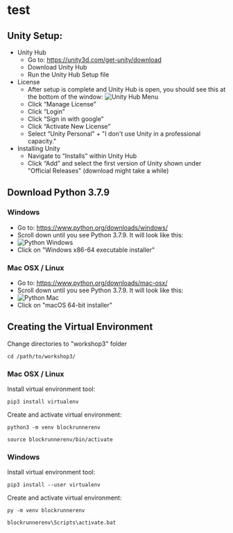 # test


## Unity Setup:

* Unity Hub
  * Go to: https://unity3d.com/get-unity/download
  * Download Unity Hub
  * Run the Unity Hub Setup file
* License
  * After setup is complete and Unity Hub is open, you should see this at the bottom of the window:
  ![Unity Hub Menu](https://i.paste.pics/fcbee8923b6678a27448515de12622be.png)
  * Click “Manage License”
  * Click “Login”
  * Click “Sign in with google”
  * Click “Activate New License”
  * Select “Unity Personal” + "I don't use Unity in a professional capacity."
* Installing Unity
  * Navigate to “Installs” within Unity Hub
  * Click “Add” and select the first version of Unity shown under "Official Releases" (download might take a while)


## Download Python 3.7.9
### Windows
* Go to: https://www.python.org/downloads/windows/
* Scroll down until you see Python 3.7.9. It will look like this:
* ![Python Windows](https://i.paste.pics/18fb3b415cd7deb1d89082320dacaa13.png)
* Click on "Windows x86-64 executable installer"
 
### Mac OSX / Linux
* Go to: https://www.python.org/downloads/mac-osx/
* Scroll down until you see Python 3.7.9. It will look like this:
* ![Python Mac](https://i.paste.pics/586425d2301940625ee9954529b968b9.png)
* Click on "macOS 64-bit installer"
 
 
## Creating the Virtual Environment

Change directories to "workshop3" folder
```
cd /path/to/workshop3/
```

### Mac OSX / Linux

Install virtual environment tool:
```
pip3 install virtualenv
```

Create and activate virtual environment:
```
python3 -m venv blockrunnerenv

source blockrunnerenv/bin/activate
```

### Windows

Install virtual environment tool:
```
pip3 install --user virtualenv
```

Create and activate virtual environment:
```
py -m venv blockrunnerenv

blockrunnerenv\Scripts\activate.bat
```
